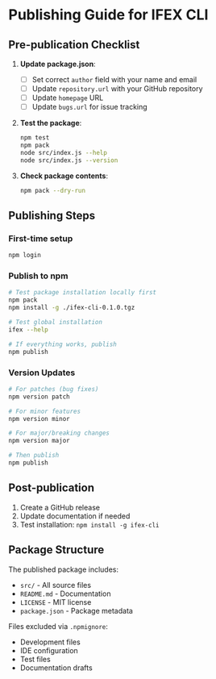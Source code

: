 # Publishing Guide for IFEX CLI

## Pre-publication Checklist

1. **Update package.json**:
   - [ ] Set correct `author` field with your name and email
   - [ ] Update `repository.url` with your GitHub repository
   - [ ] Update `homepage` URL
   - [ ] Update `bugs.url` for issue tracking

2. **Test the package**:

   ```bash
   npm test
   npm pack
   node src/index.js --help
   node src/index.js --version
   ```

3. **Check package contents**:

   ```bash
   npm pack --dry-run
   ```

## Publishing Steps

### First-time setup

```bash
npm login
```

### Publish to npm

```bash
# Test package installation locally first
npm pack
npm install -g ./ifex-cli-0.1.0.tgz

# Test global installation
ifex --help

# If everything works, publish
npm publish
```

### Version Updates

```bash
# For patches (bug fixes)
npm version patch

# For minor features
npm version minor

# For major/breaking changes
npm version major

# Then publish
npm publish
```

## Post-publication

1. Create a GitHub release
2. Update documentation if needed
3. Test installation: `npm install -g ifex-cli`

## Package Structure

The published package includes:

- `src/` - All source files
- `README.md` - Documentation
- `LICENSE` - MIT license
- `package.json` - Package metadata

Files excluded via `.npmignore`:

- Development files
- IDE configuration
- Test files
- Documentation drafts
